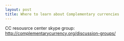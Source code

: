 ```yaml
---
layout: post
title: Where to learn about Complementary currencies
---
```


CC resousrce center skype group:
http://complementarycurrency.org/discussion-groups/


